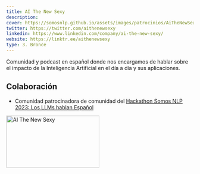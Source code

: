 ```yaml
---
title: AI The New Sexy
description:
cover: https://somosnlp.github.io/assets/images/patrocinios/AiTheNewSexy.PNG
twitter: https://twitter.com/aithenewsexy
linkedin: https://www.linkedin.com/company/ai-the-new-sexy/
website: https://linktr.ee/aithenewsexy
type: 3. Bronce
---
```


Comunidad y podcast en español donde nos encargamos de hablar sobre el impacto de la Inteligencia Artificial en el día a día y sus aplicaciones.

## Colaboración

- Comunidad patrocinadora de comunidad del [Hackathon Somos NLP 2023: Los LLMs hablan Español](https://somosnlp.org/blog/hackathon-2023)


<div class="flex justify-center">
    <img alt="AI The New Sexy" width="250" height="140" 
    src="https://somosnlp.github.io/assets/images/patrocinios/AiTheNewSexy.PNG" />
</div>
